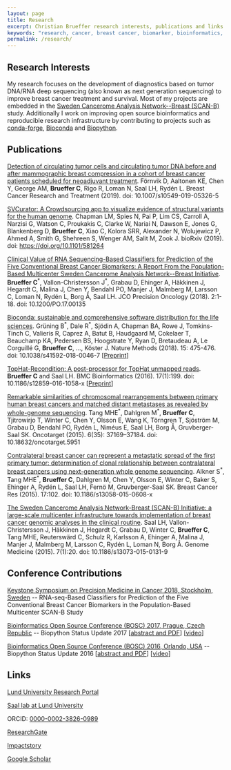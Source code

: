 ```yaml
---
layout: page
title: Research
excerpt: Christian Brueffer research interests, publications and links
keywords: "research, cancer, breast cancer, biomarker, bioinformatics, computational biology, open source, rna-seq, ngs, sequencing, Brueffer, Brüffer"
permalink: /research/
---
```


## Research Interests

My research focuses on the development of diagnostics based on tumor DNA/RNA deep sequencing
(also known as next generation sequencing) to improve breast cancer treatment and survival.
Most of my projects are embedded in the [Sweden Cancerome Analysis Network--Breast (SCAN-B)](https://www.med.lu.se/english/scan_b) study.
Additionally I work on improving open source bioinformatics and reproducible research infrastructure
by contributing to projects such as [conda-forge](https://conda-forge.org/), [Bioconda](http://bioconda.github.io/) and [Biopython](http://biopython.org/).


## Publications

[Detection of circulating tumor cells and circulating tumor DNA before and after mammographic breast compression in a cohort of breast cancer patients scheduled for neoadjuvant treatment](https://doi.org/10.1007/s10549-019-05326-5). Förnvik D, Aaltonen KE, Chen Y, George AM, **Brueffer C**, Rigo R, Loman N, Saal LH, Rydén L. Breast Cancer Research and Treatment (2019). doi: 10.1007/s10549-019-05326-5

[SVCurator: A Crowdsourcing app to visualize evidence of structural variants for the human genome](https://doi.org/10.1101/581264). Chapman LM, Spies N, Pai P, Lim CS, Carroll A, Narzisi G, Watson C, Proukakis C, Clarke W, Nariai N, Dawson E, Jones G, Blankenberg D, **Brueffer C**, Xiao C, Kolora SRR, Alexander N, Wolujewicz P, Ahmed A, Smith G, Shehreen S, Wenger AM, Salit M, Zook J. bioRxiv (2019). doi: https://doi.org/10.1101/581264

[Clinical Value of RNA Sequencing-Based Classifiers for Prediction of the Five Conventional Breast Cancer Biomarkers: A Report From the Population-Based Multicenter Sweden Cancerome Analysis Network--Breast Initiative](https://doi.org/10.1200/PO.17.00135). **Brueffer C**<sup>\*</sup>, Vallon-Christersson J<sup>\*</sup>, Grabau D, Ehinger A, Häkkinen J, Hegardt C, Malina J, Chen Y, Bendahl PO, Manjer J, Malmberg M, Larsson C, Loman N, Rydén L, Borg Å, Saal LH. JCO Precision Oncology (2018). 2:1-18. doi: 10.1200/PO.17.00135

[Bioconda: sustainable and comprehensive software distribution for the life sciences](https://doi.org/10.1038/s41592-018-0046-7). Grüning B<sup>\*</sup>, Dale R<sup>\*</sup>, Sjödin A, Chapman BA, Rowe J, Tomkins-Tinch C, Valieris R, Caprez A, Batut B, Haudgaard M, Cokelaer T, Beauchamp KA, Pedersen BS, Hoogstrate Y, Ryan D, Bretaudeau A, Le Corguillé G, **Brueffer C**, ..., Köster J. Nature Methods (2018). 15: 475-476. doi: 10.1038/s41592-018-0046-7 [[Preprint](https://www.biorxiv.org/content/early/2017/10/21/207092)]

[TopHat-Recondition: A post-processor for TopHat unmapped reads](https://doi.org/10.1186/s12859-016-1058-x). **Brueffer C** and Saal LH. BMC Bioinformatics (2016). 17(1):199. doi: 10.1186/s12859-016-1058-x [[Preprint](http://biorxiv.org/content/early/2015/12/02/033530)]

[Remarkable similarities of chromosomal rearrangements between primary human breast cancers and matched distant metastases as revealed by whole-genome sequencing](https://doi.org/10.18632/oncotarget.5951). Tang MHE<sup>\*</sup>, Dahlgren M<sup>\*</sup>, **Brueffer C**, Tjitrowirjo T, Winter C, Chen Y, Olsson E, Wang K, Törngren T, Sjöström M, Grabau D, Bendahl PO, Rydén L, Niméus E, Saal LH, Borg Å, Gruvberger-Saal SK. Oncotarget (2015). 6(35): 37169–37184. doi: 10.18632/oncotarget.5951

[Contralateral breast cancer can represent a metastatic spread of the first primary tumor: determination of clonal relationship between contralateral breast cancers using next-generation whole genome sequencing](https://doi.org/10.1186/s13058-015-0608-x). Alkner S<sup>\*</sup>, Tang MHE<sup>\*</sup>, **Brueffer C**, Dahlgren M, Chen Y, Olsson E, Winter C, Baker S, Ehinger A, Rydén L, Saal LH, Fernö M, Gruvberger-Saal SK. Breast Cancer Res (2015). 17:102. doi: 10.1186/s13058-015-0608-x

[The Sweden Cancerome Analysis Network-Breast (SCAN-B) Initiative: a large-scale multicenter infrastructure towards implementation of breast cancer genomic analyses in the clinical routine](https://doi.org/10.1186/s13073-015-0131-9). Saal LH, Vallon-Christersson J, Häkkinen J, Hegardt C, Grabau D, Winter C, **Brueffer C**, Tang MHE, Reuterswärd C, Schulz R, Karlsson A, Ehinger A, Malina J, Manjer J, Malmberg M, Larsson C, Rydén L, Loman N, Borg Å. Genome Medicine (2015). 7(1):20. doi: 10.1186/s13073-015-0131-9


## Conference Contributions

[Keystone Symposium on Precision Medicine in Cancer 2018, Stockholm, Sweden](http://www.keystonesymposia.org/index.cfm?e=web.Meeting.Program&meetingid=1520) -- RNA-seq-Based Classifiers for Prediction of the Five Conventional Breast Cancer Biomarkers in the Population-Based Multicenter SCAN-B Study

[Bioinformatics Open Source Conference (BOSC) 2017, Prague, Czech Republic](https://www.open-bio.org/wiki/BOSC_2017) -- Biopython Status Update 2017 [[abstract and PDF](https://f1000research.com/slides/6-1238)] [[video](https://www.youtube.com/watch?v=tYD9P0aE8tA&index=30&list=PLir-OOQiOhXZX_2zmUJz0fx8RLALi3tkK)]

[Bioinformatics Open Source Conference (BOSC) 2016, Orlando, USA](https://www.open-bio.org/wiki/BOSC_2016) -- Biopython Status Update 2016 [[abstract and PDF](https://f1000research.com/slides/5-1712)] [[video](https://www.youtube.com/watch?v=JxOm1Bjyt9M&index=23&list=PLir-OOQiOhXZoehorqOhcHAUEXQqiVZRS)]


## Links

[Lund University Research Portal](http://portal.research.lu.se/portal/en/persons/christian-brueffer(34807b93-a7ad-4694-82b7-2a665a620c14).html)

[Saal lab at Lund University](http://www.med.lu.se/saalgroup)

ORCID: [0000-0002-3826-0989](http://orcid.org/0000-0002-3826-0989)

[ResearchGate](https://www.researchgate.net/profile/Christian_Brueffer2)

[Impactstory](https://impactstory.org/u/0000-0002-3826-0989)

[Google Scholar](https://scholar.google.se/citations?user=BFnR7W8AAAAJ)
